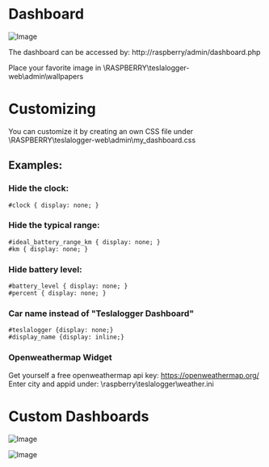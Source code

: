 # Dashboard

![Image](https://raw.githubusercontent.com/bassmaster187/TeslaLogger/master/TeslaLogger/screenshots/Dashboard.PNG)

The dashboard can be accessed by: http://raspberry/admin/dashboard.php 

Place your favorite image in \\RASPBERRY\teslalogger-web\admin\wallpapers

# Customizing
You can customize it by creating an own CSS file under \\RASPBERRY\teslalogger-web\admin\my_dashboard.css

## Examples:

### Hide the clock:
```
#clock { display: none; }
```

### Hide the typical range:
```
#ideal_battery_range_km { display: none; }
#km { display: none; }
```


### Hide battery level:
```
#battery_level { display: none; }
#percent { display: none; }
```

### Car name instead of "Teslalogger Dashboard"
```
#teslalogger {display: none;}
#display_name {display: inline;}
```

### Openweathermap Widget
Get yourself a free openweathermap api key: https://openweathermap.org/
Enter city and appid under: \\raspberry\teslalogger\weather.ini

# Custom Dashboards

![Image](https://raw.githubusercontent.com/bassmaster187/TeslaLogger/master/TeslaLogger/screenshots/Teslalogger-Custom-Dashboard.jpg)

![Image](https://raw.githubusercontent.com/bassmaster187/TeslaLogger/master/TeslaLogger/screenshots/Teslalogger-Custom-Dashboard-2.jpg)
